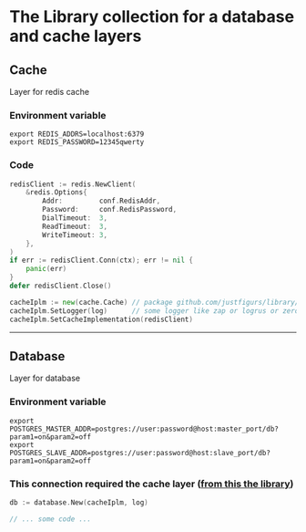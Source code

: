 # The Library collection for a database and cache layers

## Cache
Layer for redis cache


### Environment variable
```shell
export REDIS_ADDRS=localhost:6379
export REDIS_PASSWORD=12345qwerty
```

### Code
```go
redisClient := redis.NewClient(
    &redis.Options{
        Addr:         conf.RedisAddr,
        Password:     conf.RedisPassword,
        DialTimeout:  3,
        ReadTimeout:  3,
        WriteTimeout: 3,
    },
)
if err := redisClient.Conn(ctx); err != nil {
    panic(err)
}
defer redisClient.Close()

cacheIplm := new(cache.Cache) // package github.com/justfigurs/library/cache
cacheIplm.SetLogger(log)      // some logger like zap or logrus or zerolog
cacheIplm.SetCacheImplementation(redisClient)
```

---

## Database
Layer for database

### Environment variable
```shell
export POSTGRES_MASTER_ADDR=postgres://user:password@host:master_port/db?param1=on&param2=off
export POSTGRES_SLAVE_ADDR=postgres://user:password@host:slave_port/db?param1=on&param2=off
```

### This connection required the cache layer ([from this the library](#cache))
```go
db := database.New(cacheIplm, log)

// ... some code ...
```